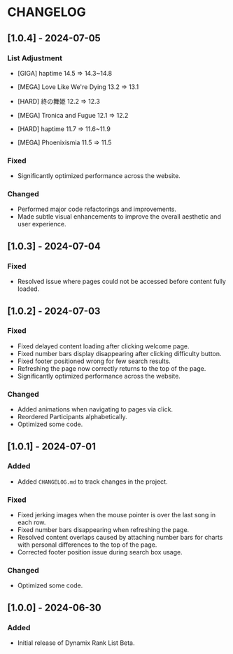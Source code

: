 # CHANGELOG

## [1.0.4] - 2024-07-05

### List Adjustment

-   [GIGA] haptime 14.5 => 14.3~14.8

-   [MEGA] Love Like We're Dying 13.2 => 13.1

-   [HARD] 終の舞姫 12.2 => 12.3
-   [MEGA] Tronica and Fugue 12.1 => 12.2

-   [HARD] haptime 11.7 => 11.6~11.9
-   [MEGA] Phoenixismia 11.5 => 11.5

### Fixed

-   Significantly optimized performance across the website.

### Changed

-   Performed major code refactorings and improvements.
-   Made subtle visual enhancements to improve the overall aesthetic and user experience.

## [1.0.3] - 2024-07-04

### Fixed

-   Resolved issue where pages could not be accessed before content fully loaded.

## [1.0.2] - 2024-07-03

### Fixed

-   Fixed delayed content loading after clicking welcome page.
-   Fixed number bars display disappearing after clicking difficulty button.
-   Fixed footer positioned wrong for few search results.
-   Refreshing the page now correctly returns to the top of the page.
-   Significantly optimized performance across the website.

### Changed

-   Added animations when navigating to pages via click.
-   Reordered Participants alphabetically.
-   Optimized some code.

## [1.0.1] - 2024-07-01

### Added

-   Added `CHANGELOG.md` to track changes in the project.

### Fixed

-   Fixed jerking images when the mouse pointer is over the last song in each row.
-   Fixed number bars disappearing when refreshing the page.
-   Resolved content overlaps caused by attaching number bars for charts with personal differences to the top of the page.
-   Corrected footer position issue during search box usage.

### Changed

-   Optimized some code.

## [1.0.0] - 2024-06-30

### Added

-   Initial release of Dynamix Rank List Beta.
